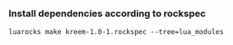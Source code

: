 ### Install dependencies according to rockspec

```
luarocks make kreem-1.0-1.rockspec --tree=lua_modules
```
